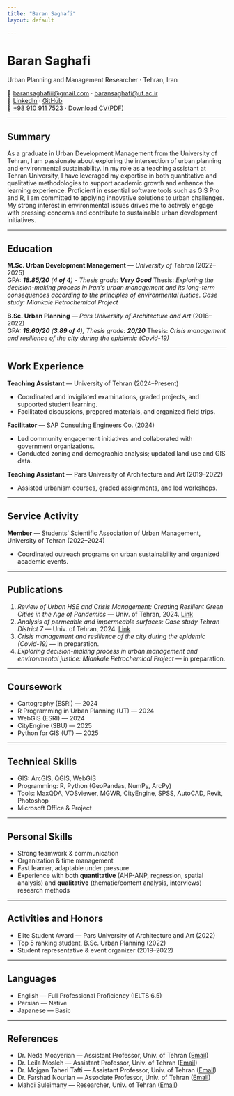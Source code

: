 ```yaml
---
title: "Baran Saghafi"
layout: default

---
```


# Baran Saghafi
Urban Planning and Management Researcher · Tehran, Iran  



📧 [baransaghafiii@gmail.com](mailto:baransaghafiii@gmail.com) · [baransaghafi@ut.ac.ir](mailto:baransaghafi@ut.ac.ir)  
🔗 [LinkedIn](https://www.linkedin.com/in/baran-saghafi-3a6306245/) · [GitHub](https://github.com/baransaghafi)  
📱 [+98 910 911 7523](tel:+989109117523) · <a href="files/cv.pdf" download>Download CV(PDF)</a>


---

## Summary
As a graduate in Urban Development Management from the University of Tehran, I am passionate about exploring the intersection of urban planning and environmental sustainability. In my role as a teaching assistant at Tehran University, I have leveraged my expertise in both quantitative and qualitative methodologies to support academic growth and enhance the learning experience. Proficient in essential software tools such as GIS Pro and R, I am committed to applying innovative solutions to urban challenges. My strong interest in environmental issues drives me to actively engage with pressing concerns and contribute to sustainable urban development initiatives.

---

## Education
**M.Sc. Urban Development Management** — *University of Tehran* (2022–2025)  
GPA: ***18.85/20** (**4 of 4**) - Thesis grade: **Very Good***
Thesis: *Exploring the decision-making process in Iran's urban management and its long-term consequences according to the principles of environmental justice. Case study: Miankale Petrochemical Project*  

**B.Sc. Urban Planning** — *Pars University of Architecture and Art* (2018–2022)  
GPA: ***18.60/20** (**3.89 of 4**), Thesis grade: **20/20***
Thesis: *Crisis management and resilience of the city during the epidemic (Covid-19)*  

---

## Work Experience
**Teaching Assistant** — University of Tehran (2024–Present)  
- Coordinated and invigilated examinations, graded projects, and supported student learning.  
- Facilitated discussions, prepared materials, and organized field trips.  

**Facilitator** — SAP Consulting Engineers Co. (2024)  
- Led community engagement initiatives and collaborated with government organizations.  
- Conducted zoning and demographic analysis; updated land use and GIS data.  

**Teaching Assistant** — Pars University of Architecture and Art (2019–2022)  
- Assisted urbanism courses, graded assignments, and led workshops.  

---

## Service Activity
**Member** — Students’ Scientific Association of Urban Management, University of Tehran (2022–2024)  
- Coordinated outreach programs on urban sustainability and organized academic events.  

---

## Publications
1. *Review of Urban HSE and Crisis Management: Creating Resilient Green Cities in the Age of Pandemics* — Univ. of Tehran, 2024. [Link](https://civilica.com/doc/2129324/)  
2. *Analysis of permeable and impermeable surfaces: Case study Tehran District 7* — Univ. of Tehran, 2024. [Link](https://civilica.com/doc/2192147/)  
3. *Crisis management and resilience of the city during the epidemic (Covid-19)* — in preparation.  
4. *Exploring decision-making process in urban management and environmental justice: Miankale Petrochemical Project* — in preparation.  

---

## Coursework
- Cartography (ESRI) — 2024  
- R Programming in Urban Planning (UT) — 2024  
- WebGIS (ESRI) — 2024  
- CityEngine (SBU) — 2025  
- Python for GIS (UT) — 2025  

---

## Technical Skills
- GIS: ArcGIS, QGIS, WebGIS  
- Programming: R, Python (GeoPandas, NumPy, ArcPy)  
- Tools: MaxQDA, VOSviewer, MGWR, CityEngine, SPSS, AutoCAD, Revit, Photoshop  
- Microsoft Office & Project  

---

## Personal Skills
- Strong teamwork & communication  
- Organization & time management  
- Fast learner, adaptable under pressure  
- Experience with both **quantitative** (AHP-ANP, regression, spatial analysis) and **qualitative** (thematic/content analysis, interviews) research methods  

---

## Activities and Honors
- Elite Student Award — Pars University of Architecture and Art (2022)  
- Top 5 ranking student, B.Sc. Urban Planning (2022)  
- Student representative & event organizer (2019–2022)  

---

## Languages
- English — Full Professional Proficiency (IELTS 6.5)  
- Persian — Native  
- Japanese — Basic  

---

## References
- Dr. Neda Moayerian — Assistant Professor, Univ. of Tehran ([Email](mailto:nedamoayerian@ut.ac.ir))  
- Dr. Leila Mosleh — Assistant Professor, Univ. of Tehran ([Email](mailto:leilamosleh@gmail.com))  
- Dr. Mojgan Taheri Tafti — Assistant Professor, Univ. of Tehran ([Email](mailto:m.tafti@ut.ac.ir))  
- Dr. Farshad Nourian — Associate Professor, Univ. of Tehran ([Email](mailto:fnoorian@ut.ac.ir))  
- Mahdi Suleimany — Researcher, Univ. of Tehran ([Email](mailto:mi.suleimany@ut.ac.ir))  
